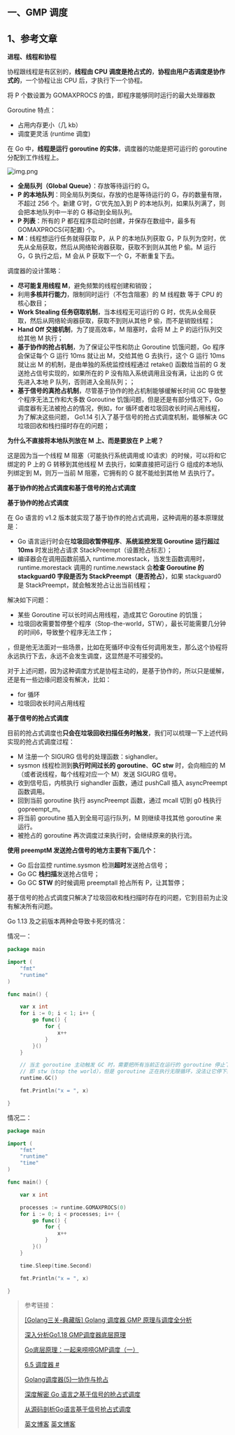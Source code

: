 
## 一、GMP 调度

## 1、参考文章

**进程、线程和协程**

协程跟线程是有区别的，**线程由 CPU 调度是抢占式的**，**协程由用户态调度是协作式的**，一个协程让出 CPU 后，才执行下一个协程。

将 P 个数设置为 GOMAXPROCS 的值，即程序能够同时运行的最大处理器数

Goroutine 特点：

- 占用内存更小（几 kb）
- 调度更灵活 (runtime 调度)

在 Go 中，**线程是运行 goroutine 的实体**，调度器的功能是把可运行的 goroutine 分配到工作线程上。

![img.png](pictures/2）1-1.png)

- **全局队列（Global Queue）**：存放等待运行的 G。
- **P 的本地队列**：同全局队列类似，存放的也是等待运行的 G，存的数量有限，不超过 256 个。新建 G’时，G’优先加入到 P 的本地队列，如果队列满了，则会把本地队列中一半的 G 移动到全局队列。
- **P 列表**：所有的 P 都在程序启动时创建，并保存在数组中，最多有 GOMAXPROCS(可配置) 个。
- **M**：线程想运行任务就得获取 P，从 P 的本地队列获取 G，P 队列为空时，优先从全局获取，然后从网络轮询器获取，获取不到则从其他 P 偷。M 运行 G，G 执行之后，M 会从 P 获取下一个 G，不断重复下去。

调度器的设计策略：
- **尽可能复用线程 M**，避免频繁的线程创建和销毁；
- 利用**多核并行能力**，限制同时运行（不包含阻塞）的 M 线程数 等于 CPU 的核心数目；
- **Work Stealing 任务窃取机制**，当本线程无可运行的 G 时，优先从全局获取，然后从网络轮询器获取，获取不到则从其他 P 偷，而不是销毁线程；
- **Hand Off 交接机制**，为了提高效率，M 阻塞时，会将 M 上 P 的运行队列交给其他 M 执行；
- **基于协作的抢占机制**，为了保证公平性和防止 Goroutine 饥饿问题，Go 程序会保证每个 G 运行 10ms 就让出 M，交给其他 G 去执行，这个 G 运行 10ms 就让出 M 的机制，是由单独的系统监控线程通过 retake() 函数给当前的 G 发送抢占信号实现的，如果所在的 P 没有陷入系统调用且没有满，让出的 G 优先进入本地 P 队列，否则进入全局队列；；
- **基于信号的真抢占机制**，尽管基于协作的抢占机制能够缓解长时间 GC 导致整个程序无法工作和大多数 Goroutine 饥饿问题，但是还是有部分情况下，Go调度器有无法被抢占的情况，例如，for 循环或者垃圾回收长时间占用线程，为了解决这些问题， Go1.14 引入了基于信号的抢占式调度机制，能够解决 GC 垃圾回收和栈扫描时存在的问题；


**为什么不直接将本地队列放在 M 上、而是要放在 P 上呢？** 

这是因为当一个线程 M 阻塞（可能执行系统调用或 IO请求）的时候，可以将和它绑定的 P 上的 G 转移到其他线程 M 去执行，如果直接把可运行 G 组成的本地队列绑定到 M，则万一当前 M 阻塞，它拥有的 G 就不能给到其他 M 去执行了。

**基于协作的抢占式调度和基于信号的抢占式调度**

**基于协作的抢占式调度**

在 Go 语言的 v1.2 版本就实现了基于协作的抢占式调用，这种调用的基本原理就是：

- Go 语言运行时会在**垃圾回收暂停程序**、**系统监控发现 Goroutine 运行超过 10ms** 时发出抢占请求 StackPreempt（设置抢占标志）；
- 编译器会在调用函数前插入 runtime.morestack，当发生函数调用时，runtime.morestack 调用的 runtime.newstack 会**检查 Goroutine 的 stackguard0 字段是否为 StackPreempt（是否抢占）**，如果 stackguard0 是 StackPreempt，就会触发抢占让出当前线程；

解决如下问题：
- 某些 Goroutine 可以长时间占用线程，造成其它 Goroutine 的饥饿；
- 垃圾回收需要暂停整个程序（Stop-the-world，STW），最长可能需要几分钟的时间6，导致整个程序无法工作；

，但是他无法面对一些场景，比如在死循环中没有任何调用发生，那么这个协程将永远执行下去，永远不会发生调度，这显然是不可接受的。

对于上述问题，因为这种调度方式是协程主动的，是基于协作的，所以只是缓解，还是有一些边缘问题没有解决，比如：
- for 循环
- 垃圾回收长时间占用线程

**基于信号的抢占式调度**

目前的抢占式调度也**只会在垃圾回收扫描任务时触发**，我们可以梳理一下上述代码实现的抢占式调度过程：

- M 注册一个 SIGURG 信号的处理函数：sighandler。
- sysmon 线程检测到**执行时间过长的 goroutine**、**GC stw** 时，会向相应的 M（或者说线程，每个线程对应一个 M）发送 SIGURG 信号。
- 收到信号后，内核执行 sighandler 函数，通过 pushCall 插入 asyncPreempt 函数调用。
- 回到当前 goroutine 执行 asyncPreempt 函数，通过 mcall 切到 g0 栈执行 gopreempt_m。
- 将当前 goroutine 插入到全局可运行队列，M 则继续寻找其他 goroutine 来运行。
- 被抢占的 goroutine 再次调度过来执行时，会继续原来的执行流。

**使用 preemptM 发送抢占信号的地方主要有下面几个：**

- Go 后台监控 runtime.sysmon 检测**超时**发送抢占信号；
- Go GC **栈扫描**发送抢占信号；
- Go GC **STW** 的时候调用 preemptall 抢占所有 P，让其暂停；

基于信号的抢占式调度只解决了垃圾回收和栈扫描时存在的问题，它到目前为止没有解决所有问题。

Go 1.13 及之前版本两种会导致卡死的情况：

情况一：
```go
package main

import (
	"fmt"
	"runtime"
)

func main() {

	var x int
	for i := 0; i < 1; i++ {
		go func() {
			for {
				x++
			}
		}()
	}

	// 当主 goroutine 主动触发 GC 时，需要把所有当前正在运行的 goroutine 停止下来，
	// 即 stw（stop the world），但是 goroutine 正在执行无限循环，没法让它停下来。
	runtime.GC()

	fmt.Println("x = ", x)

}
```

情况二：

```go
package main

import (
	"fmt"
	"runtime"
	"time"
)

func main() {

	var x int

	processes := runtime.GOMAXPROCS(0)
	for i := 0; i < processes; i++ {
		go func() {
			for {
				x++
			}
		}()
	}

	time.Sleep(time.Second)

	fmt.Println("x = ", x)

}
```


> 参考链接：
>
> [[Golang三关-典藏版] Golang 调度器 GMP 原理与调度全分析](https://learnku.com/articles/41728 "[Golang三关-典藏版] Golang 调度器 GMP 原理与调度全分析")
>
> [深入分析Go1.18 GMP调度器底层原理](https://zhuanlan.zhihu.com/p/586236582 "深入分析Go1.18 GMP调度器底层原理")
> 
> [Go底层原理：一起来唠唠GMP调度（一）](https://blog.csdn.net/weixin_46618592/article/details/129333252 "Go底层原理：一起来唠唠GMP调度（一）")
>
> [6.5 调度器 #](https://draveness.me/golang/docs/part3-runtime/ch06-concurrency/golang-goroutine/#65-%E8%B0%83%E5%BA%A6%E5%99%A8 "6.5 调度器 #")
>
> [Golang调度器(5)—协作与抢占](https://juejin.cn/post/7217810344696954936#heading-9 "Golang调度器(5)—协作与抢占")
> 
> [深度解密 Go 语言之基于信号的抢占式调度](https://qcrao.com/post/diving-into-preempt-by-signal/ "深度解密 Go 语言之基于信号的抢占式调度")
> 
> [从源码剖析Go语言基于信号抢占式调度](https://juejin.cn/post/6944672255628541960?from=search-suggest "从源码剖析Go语言基于信号抢占式调度")
> 
> [英文博客](URL "英文博客")
> [英文博客](URL "英文博客")
> 